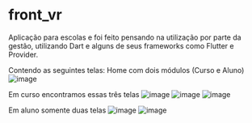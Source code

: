 # front_vr

Aplicação para escolas e foi feito pensando na utilização por parte da gestão, utilizando Dart e alguns de seus frameworks como Flutter e Provider.

Contendo as seguintes telas:
Home com dois módulos (Curso e Aluno)
![image](https://github.com/PedroFelipeT/vrfront/assets/43012542/302d1b67-cc51-49d9-912f-4b6596907613)

Em curso encontramos essas três telas
![image](https://github.com/PedroFelipeT/vrfront/assets/43012542/b594dde2-7c32-4eb8-8cfc-07c9c69ff5b0) 
![image](https://github.com/PedroFelipeT/vrfront/assets/43012542/a101626b-b846-4da6-86b2-d3ae7f028dcd)
![image](https://github.com/PedroFelipeT/vrfront/assets/43012542/867a6bc8-9683-4e49-8dfa-85c081c93d1c)

Em aluno somente duas telas
![image](https://github.com/PedroFelipeT/vrfront/assets/43012542/e6e7bd69-c65d-4983-9745-3de8ad6fd8d0)
![image](https://github.com/PedroFelipeT/vrfront/assets/43012542/06b6265b-0159-43e9-be1e-6dd6e99c84a5)

